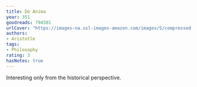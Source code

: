 ```yaml
---
title: De Anima
year: 351
goodreads: 794501
urlCover: "https://images-na.ssl-images-amazon.com/images/S/compressed.photo.goodreads.com/books/1529996870i/794501.jpg"
authors:
- Aristotle
tags:
- Philosophy
rating: 3
hasNotes: true
---
```


Interesting only from the historical perspective.
